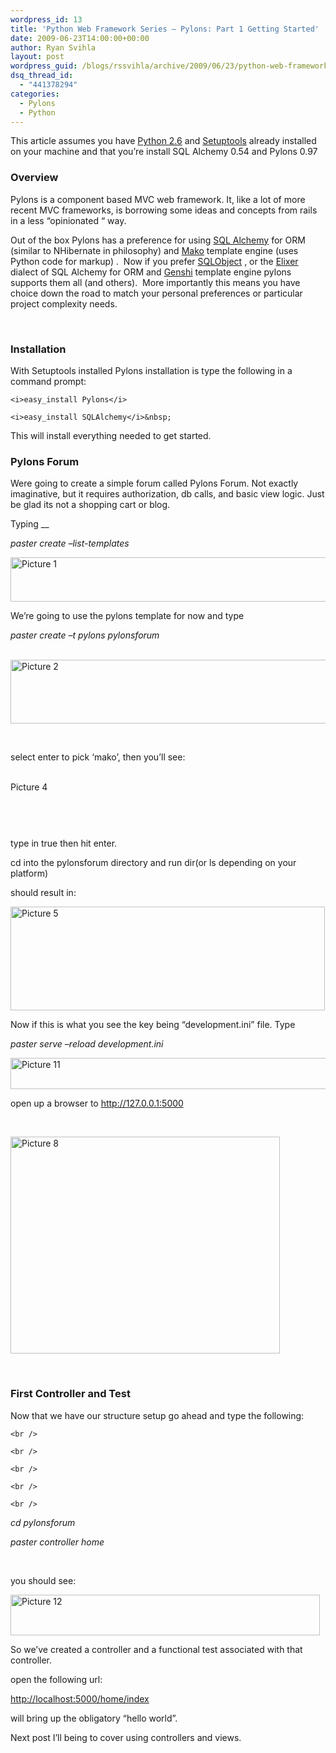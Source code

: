 ```yaml
---
wordpress_id: 13
title: 'Python Web Framework Series – Pylons: Part 1 Getting Started'
date: 2009-06-23T14:00:00+00:00
author: Ryan Svihla
layout: post
wordpress_guid: /blogs/rssvihla/archive/2009/06/23/python-web-framework-series-pylons-part-1-getting-started.aspx
dsq_thread_id:
  - "441378294"
categories:
  - Pylons
  - Python
---
```

This article assumes you have <a target="_blank" href="http://www.python.org/download/">Python 2.6</a> and <a target="_blank" href="http://pypi.python.org/pypi/setuptools">Setuptools</a> already installed on your machine and that you&rsquo;re install SQL Alchemy 0.54 and Pylons 0.97

### Overview

Pylons is a component based MVC web framework. It, like a lot of more recent MVC frameworks, is borrowing some ideas and concepts from rails&nbsp; in a less &ldquo;opinionated &ldquo; way. 

Out of the box Pylons has a preference for using <a target="_blank" href="http://www.sqlalchemy.org/">SQL Alchemy</a> for ORM (similar to NHibernate in philosophy) and <a target="_blank" href="http://www.makotemplates.org/">Mako</a> template engine (uses Python code for markup) .&nbsp; Now if you prefer <a target="_blank" href="http://www.sqlobject.org/">SQLObject</a> , or the <a target="_blank" href="http://elixir.ematia.de/trac/wiki">Elixer</a> dialect of SQL Alchemy for ORM and <a target="_blank" href="http://genshi.edgewall.org/">Genshi</a> template engine pylons supports them all (and others).&nbsp; More importantly this means you have choice down the road to match your personal preferences or particular project complexity needs.

&nbsp;

### Installation

With Setuptools installed Pylons installation is type the following in a command prompt:

`<i>easy_install Pylons</i>`

`<i>easy_install SQLAlchemy</i>&nbsp;`

This will install everything needed to get started. 

### 

### Pylons Forum

Were going to create a simple forum called Pylons Forum. Not exactly imaginative, but it requires authorization, db calls, and basic view logic. Just be glad its not a shopping cart or blog.

Typing __

_paster create &#8211;list-templates_ 

[<img src="//lostechies.com/ryansvihla/files/2011/03/Picture1_thumb_79E3F3A3.png" alt="Picture 1" style="border-right-width: 0px;border-top-width: 0px;border-bottom-width: 0px;border-left-width: 0px" border="0" height="71" width="506" />](//lostechies.com/ryansvihla/files/2011/03/Picture1_77A76AE7.png) 

We&rsquo;re going to use the pylons template for now and type 

_paster create &ndash;t pylons pylonsforum_

&nbsp;[<img src="//lostechies.com/ryansvihla/files/2011/03/Picture2_thumb_4BF9319C.png" alt="Picture 2" style="border-right-width: 0px;border-top-width: 0px;border-bottom-width: 0px;border-left-width: 0px" border="0" height="102" width="505" />](//lostechies.com/ryansvihla/files/2011/03/Picture2_5C056FA2.png) 

&nbsp;

select enter to pick &lsquo;mako&rsquo;, then you&rsquo;ll see:

&nbsp;[<img src="//lostechies.com/ryansvihla/files/2011/03/Picture4_thumb_0D936DE9.png" alt="Picture 4" style="border-right-width: 0px;border-top-width: 0px;border-bottom-width: 0px;border-left-width: 0px" border="0" height="14" width="503" />](//lostechies.com/ryansvihla/files/2011/03/Picture4_19292B28.png)

&nbsp;

&nbsp;

type in true then hit enter.

cd into the pylonsforum directory and run dir(or ls depending on your platform)

should result in:

[<img src="//lostechies.com/ryansvihla/files/2011/03/Picture5_thumb_043A3966.png" alt="Picture 5" style="border-right-width: 0px;border-top-width: 0px;border-bottom-width: 0px;border-left-width: 0px" border="0" height="166" width="503" />](//lostechies.com/ryansvihla/files/2011/03/Picture5_01FDB0AA.png) 

Now if this is what you see the key being &ldquo;development.ini&rdquo; file. Type

_paster serve &#8211;reload development.ini_ 

[<img src="//lostechies.com/ryansvihla/files/2011/03/Picture11_thumb_6F4B47A3.png" alt="Picture 11" style="border-right-width: 0px;border-top-width: 0px;border-bottom-width: 0px;border-left-width: 0px" border="0" height="50" width="510" />](//lostechies.com/ryansvihla/files/2011/03/Picture11_78384931.png) 

open up a browser to <http://127.0.0.1:5000>

&nbsp;

[<img src="//lostechies.com/ryansvihla/files/2011/03/Picture8_thumb_177D80B6.png" alt="Picture 8" style="border-right-width: 0px;border-top-width: 0px;border-bottom-width: 0px;border-left-width: 0px" border="0" height="347" width="431" />](//lostechies.com/ryansvihla/files/2011/03/Picture8_2EA8FB34.png) 

&nbsp;

### First Controller and Test

Now that we have our structure setup go ahead and type the following:

`<br />
` 

`<br />
` 

`<br />
` 

`<br />
` 

`<br />
` 

_cd pylonsforum_

_paster controller home_

&nbsp;

you should see:

[<img src="//lostechies.com/ryansvihla/files/2011/03/Picture12_thumb_5BA841DD.png" alt="Picture 12" style="border-right-width: 0px;border-top-width: 0px;border-bottom-width: 0px;border-left-width: 0px" border="0" height="65" width="495" />](//lostechies.com/ryansvihla/files/2011/03/Picture12_19A1D29C.png) 

So we&rsquo;ve created a controller and a functional test associated with that controller.

open the following url:

<http://localhost:5000/home/index>

will bring up the obligatory &ldquo;hello world&rdquo;.

Next post I&#8217;ll being to cover using controllers and views.
